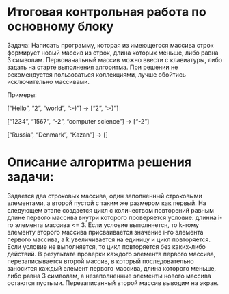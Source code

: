 # Итоговая контрольная работа по основному блоку

Задача: Написать программу, которая из имеющегося массива строк формирует новый массив из строк, длина которых меньше, либо равна 3 символам. 
Первоначальный массив можно ввести с клавиатуры, либо задать на старте выполнения алгоритма. При решении не рекомендуется пользоваться коллекциями, 
лучше обойтись исключительно массивами.

Примеры:

[“Hello”, “2”, “world”, “:-)”] → [“2”, “:-)”]

[“1234”, “1567”, “-2”, “computer science”] → [“-2”]

[“Russia”, “Denmark”, “Kazan”] → []

# Описание алгоритма решения задачи:

Задается два строковых массива, один заполненный строковыми элементами, а второй пустой с таким же размером как первый. 
На следующем этапе создается цикл с количеством повторений равным длине первого массива внутри которого проверяется условие: длинна i-го элемента массива <= 3. Если условие выполняется, то k-тому элементу второго массива присваивается значение i-го элемента первого массива, а k увеличивается на единицу и цикл повторяется. Если условие не выполняется, то цикл повторяется без каких-либо действий. В результате проверки каждого элемента первого массива, перезаписывается второй массив, в который последовательно заносится каждый элемент первого массива, длина которого меньше, либо равна 3 символам, а незаполненные элементы нового массива остаются пустыми.
Перезаписанный второй массив выводим на экран.
